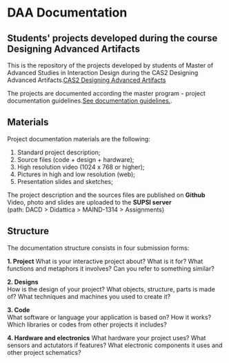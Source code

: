 DAA Documentation
================

Students' projects developed during the course Designing Advanced Artifacts
--------

This is the repository of the projects developed by students of Master of Advanced Studies in Interaction Design during the CAS2 Designing Advanced Artifacts.[CAS2 Designing Advanced Artifacts](http://www.maind.supsi.ch/program-overview/structure-2/module-2/ "Title")

The projects are documented according the master program - project documentation guidelines.[See documentation guidelines.](http://www.maind.supsi.ch/program-overview/structure-2/module-2/ "Title").

Materials
--------

Project documentation materials are the following:  
1. Standard project description;  
2. Source files (code + design + hardware);  
3. High resolution video (1024 x 768 or higher);  
4. Pictures in high and low resolution (web);  
5. Presentation slides and sketches;  

The project description and the sources files are published on **Github**   
Video, photo and slides are uploaded to the **SUPSI server**     
(path: DACD >  Didattica > MAIND-1314 > Assignments)   

Structure
--------
The documentation structure consists in four submission forms:   
 
**1.	Project** 
What is your interactive project about? What is it for? What functions and metaphors it involves? Can you refer to something similar?  

**2.	Designs**   
How is the design of your project? What objects, structure, parts is made of? What techniques and machines you used to create it?  

**3.	Code**  
What software or language your application is based on? How it works? Which libraries or codes from other projects it includes?  

**4.	Hardware and electronics** 
What hardware your project uses? What sensors and actutators if features? What electronic components it uses and other project schematics?


